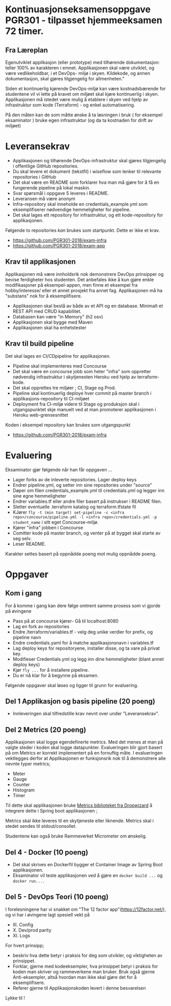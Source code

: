 # Kontinuasjonseksamensoppgave PGR301 - tilpasset hjemmeeksamen 72 timer.

## Fra Læreplan

Egenutviklet applikasjon (eller prototype) med tilhørende dokumentasjon: teller 100% av karakteren i emnet. Applikasjonen skal være utviklet, og være vedlikeholdbar, i et DevOps- miljø i skyen. Kildekode, og annen dokumentasjon, skal gjøres tilgjengelig for allmenheten."

Siden et kontinuerlig kjørende DevOps-miljø kan være kostnadsbærende for studentene vil vi lette på kravet om miljøet skal kjøre kontinuerlig i skyen. Applikasjonen må istedet være mulig å etablere i skyen ved hjelp av infrastruktur som kode (Terraform) - og enkel automatisering.

På den måten kan de som måtte ønske å ta løsningen i bruk ( for eksempel eksaminator ) bruke egen infrastruktur (og da ta kostnaden for drift av miljøet)

# Leveransekrav

* Applikasjonen og tilhørende DevOps-infrastruktur skal gjøres tilgjengelig i offentlige GitHub repositories.
* Du skal levere et dokument (tekstfil) i wiseflow som lenker til relevante repositories i GitHub
* Det skal være en README som forklarer hva man må gjøre for å få en fungerende pipeline på lokal maskin.
* Svar spørsmål i oppgave 5 leveres i README.
* Leveransen må være anonym
* Infra-repository skal inneholde en credentials_example.yml som eksemplifiserer nødvendige hemmeligheter for pipeline.
* Det skal lages ett repository for infrastruktur, og ett kode-repository for applikasjonen.

Følgende to repositories *kan* brukes som startpunkt. Dette er ikke et krav.

- https://github.com/PGR301-2018/exam-infra
- https://github.com/PGR301-2018/exam-app

## Krav til applikasjonen

Applikasjonen må være innholdsrik nok demonstrere DevOps prinsipper og bevise ferdigheter hos studenten. Det anbefales ikke å kun gjøre enkle modifikasjoner på eksempel-appen, men finne et eksempel fra hobby/interesse/ eller et annet prosjekt fra annet fag. Applikasjonen må ha "substans" nok for å eksemplifisere.

* Applikasjonen skal bestå av både av et API og en database. Minimalt et REST API med CRUD kapabilitet.   
* Databasen kan være "in Memory" (h2 osv)
* Applikasjonen skal bygge med Maven
* Applikasjonen skal ha enhetstester

## Krav til build pipeline

Det skal lages en CI/CDpipeline for applikasjonen.

* Pipeline skal implementeres med Concourse
* Det skal være en concourse jobb som heter "infra" som oppretter nødvendig infrastruktur i skytjenesten Heroku ved hjelp av terraform-kode.
* Det skal opprettes tre miljøer ; CI, Stage og Prod.
* Pipeline skal kontinuerlig deploye hver commit på master branch i applikasjons-repository til CI-miljøet
* Deployment fra CI-miljø videre til Stage og produksjon skal i utgangspunktet skje manuelt ved at man promoterer applikasjonen i Heroku web-grensesnittet

Koden i eksempel repository kan brukes som utgangspunkt

- https://github.com/PGR301-2018/exam-infra

# Evaluering

Eksaminator gjør følgende når han får oppgaven ...

* Lager forks av de inleverte repositories. Lager deploy keys
* Endrer pipeline.yml, og setter inn sine repositories under "source"   
* Døper om filen credentials_example.yml til credentials.yml og legger inn sine egne hemmeligheter
* Endrer variables.tf eller andre filer basert på instrukser i README filen.
* Sletter eventuelle .terraform katalog og terraform.tfstate fil
* KJører ```fly -t (min target) set-pipeline -c <infra repo>/concourse/pipeline.yml -l <infra repo>/credentials.yml -p student_name``` i sitt eget Concourse-miljø.
* Kjører "infra" jobben i Concourse
* Comitter kode på master branch, og venter på at bygget skal starte av seg selv.
* Leser README.

Karakter settes basert på oppnådde poeng mot mulig oppnådde poeng.

# Oppgaver

## Kom i gang

For å komme i gang kan dere følge omtrent samme prosess som vi gjorde på øvingene

* Pass på at concourse kjører- Gå til localhost:8080
* Lag en fork av repositories
* Endre <infra>/terraform/variables.tf - velg deg unike verdier for prefix, og pipeline navn
* Endre credentials.yaml for å matche applikasjonsnavn i variables.tf
* Lag deploy keys for repositoryene, installer disse, og ta vare på privat key.
* Modifieser Credentials.yml og legg inn dine hemmeligheter (blant annet deploy keys)
* Kjør ```fly ...``` for å installere pipeline.
* Du er nå klar for å begynne på eksamen.       

Følgende oppgaver skal løses og ligger til grunn for evaluering.

## Del 1 Applikasjon og basis pipeline (20 poeng)

* Innleveringen skal tilfredstille krav nevnt over under "Leveransekrav".

## Del 2 Metrics (20 poeng)

Applikasjonen skal logge egendefinerte metrics. Med det menes at man på valgte steder i koden skal logge datapunkter. Evalueringen blir gjort basert på om Metrics er korrekt implementert på
en fornuftig måte. I evalueringen vektlegges derfor at Applikasjonen er funksjonsrik nok til å demonstrere alle nevnte typer metrics;

* Meter
* Gauge
* Counter
* Histogram
* Timer

Til dette skal applikasjonen bruke [Metrics biblioteket fra Dropwizard](https://metrics.dropwizard.io/4.0.0/getting-started.html) å integrere dette i Spring boot applikasjonen ;

Metrics skal ikke leveres til en skytjeneste eller liknende. Metrics skal i stedet sendes til stdout/consollet.

Studentene kan også bruke Rammeverket Micrometer om ønskelig.

## Del 4 - Docker (10 poeng)

* Det skal skrives en Dockerfil bygger et Container Image av Spring Boot applikasjonen.
* Eksaminator vil teste applikasjonen ved å gjøre en ```docker build ...``` og ```docker run....```

## Del 5 - DevOps Teori (10 poeng)

I forelesningene har vi snakket om "The 12 factor app"(https://12factor.net/), og vi har i øvingene lagt spesiell vekt på

* III. Config
* X. Dev/prod parity
* XI. Logs

For hvert prinsipp;

- beskriv hva dette betyr i praksis for deg som utvikler, og viktigheten av prinsippet.
- Forklar, gjerne med kodeeksempler, hva prinsippet betyr i praksis for koden man skriver og rammeverkene man bruker. Bruk også gjerne Anti-eksempler, altså hvordan man ikke skal gjøre det for å eksemplifisere.
- Referer gjerne til Applikasjonskoden levert i denne besvarelsen

Lykke til !
